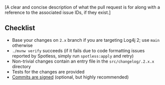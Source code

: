 [A clear and concise description of what the pull request is for along with a reference to the associated issue IDs, if they exist.]

## Checklist

* Base your changes on `2.x` branch if you are targeting Log4j 2; use `main` otherwise
* `./mvnw verify` succeeds (if it fails due to code formatting issues reported by Spotless, simply run `spotless:apply` and retry)
* Non-trivial changes contain an entry file in the `src/changelog/.2.x.x` directory
* Tests for the changes are provided
* [Commits are signed](https://docs.github.com/en/authentication/managing-commit-signature-verification/signing-commits) (optional, but highly recommended)
